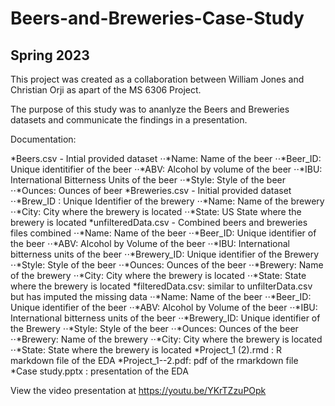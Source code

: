 # Beers-and-Breweries-Case-Study
## Spring 2023
This project was created as a collaboration between William Jones and Christian Orji as apart of the MS 6306 Project.

The purpose of this study was to ananlyze the Beers and Breweries datasets and communicate the findings in a presentation. 

Documentation:

*Beers.csv - Intial provided dataset 
       ⋅⋅*Name: Name of the beer
       ⋅⋅*Beer_ID: Unique identitifier of the beer
       ⋅⋅*ABV: Alcohol by volume of the beer
       ⋅⋅*IBU: International Bitterness Units of the beer
       ⋅⋅*Style: Style of the beer
       ⋅⋅*Ounces: Ounces of beer
*Breweries.csv - Initial provided dataset
      ⋅⋅*Brew_ID : Unique Identifier of the brewery 
      ⋅⋅*Name: Name of the brewery
      ⋅⋅*City: City where the brewery is located
      ⋅⋅*State: US State where the brewery is located
*unfilteredData.csv - Combined beers and breweries files combined
      ⋅⋅*Name: Name of the beer
      ⋅⋅*Beer_ID: Unique identifier of the beer
      ⋅⋅*ABV: Alcohol by Volume of the beer
     ⋅⋅*IBU: International bitterness units of the beer
     ⋅⋅*Brewery_ID: Unique identifier of the Brewery 
      ⋅⋅*Style: Style of the beer
      ⋅⋅*Ounces: Ounces of the beer
     ⋅⋅*Brewery: Name of the brewery
      ⋅⋅*City: City where the brewery is located
      ⋅⋅*State: State where the brewery is located
*filteredData.csv: similar to unfilterData.csv but has imputed the missing data
      ⋅⋅*Name: Name of the beer
      ⋅⋅*Beer_ID: Unique identifier of the beer
      ⋅⋅*ABV: Alcohol by Volume of the beer
      ⋅⋅*IBU: International bitterness units of the beer
      ⋅⋅*Brewery_ID: Unique identifier of the Brewery 
      ⋅⋅*Style: Style of the beer
      ⋅⋅*Ounces: Ounces of the beer
     ⋅⋅*Brewery: Name of the brewery
      ⋅⋅*City: City where the brewery is located
      ⋅⋅*State: State where the brewery is located
*Project_1 (2).rmd : R markdown file of the EDA
*Project_1--2.pdf: pdf of the rmarkdown file
*Case study.pptx : presentation of the EDA

View the video presentation at https://youtu.be/YKrTZzuPOpk
